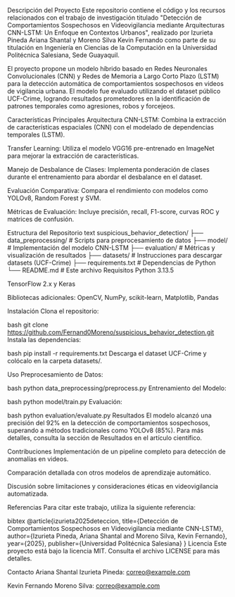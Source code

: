 
Descripción del Proyecto
Este repositorio contiene el código y los recursos relacionados con el trabajo de investigación titulado "Detección de Comportamientos Sospechosos en Videovigilancia mediante Arquitecturas CNN-LSTM: Un Enfoque en Contextos Urbanos", realizado por Izurieta Pineda Ariana Shantal y Moreno Silva Kevin Fernando como parte de su titulación en Ingeniería en Ciencias de la Computación en la Universidad Politécnica Salesiana, Sede Guayaquil.

El proyecto propone un modelo híbrido basado en Redes Neuronales Convolucionales (CNN) y Redes de Memoria a Largo Corto Plazo (LSTM) para la detección automática de comportamientos sospechosos en videos de vigilancia urbana. El modelo fue evaluado utilizando el dataset público UCF-Crime, logrando resultados prometedores en la identificación de patrones temporales como agresiones, robos y forcejeos.

Características Principales
Arquitectura CNN-LSTM: Combina la extracción de características espaciales (CNN) con el modelado de dependencias temporales (LSTM).

Transfer Learning: Utiliza el modelo VGG16 pre-entrenado en ImageNet para mejorar la extracción de características.

Manejo de Desbalance de Clases: Implementa ponderación de clases durante el entrenamiento para abordar el desbalance en el dataset.

Evaluación Comparativa: Compara el rendimiento con modelos como YOLOv8, Random Forest y SVM.

Métricas de Evaluación: Incluye precisión, recall, F1-score, curvas ROC y matrices de confusión.

Estructura del Repositorio
text
suspicious_behavior_detection/
├── data_preprocessing/       # Scripts para preprocesamiento de datos
├── model/                    # Implementación del modelo CNN-LSTM
├── evaluation/               # Métricas y visualización de resultados
├── datasets/                 # Instrucciones para descargar datasets (UCF-Crime)
├── requirements.txt          # Dependencias de Python
└── README.md                 # Este archivo
Requisitos
Python 3.13.5

TensorFlow 2.x y Keras

Bibliotecas adicionales: OpenCV, NumPy, scikit-learn, Matplotlib, Pandas

Instalación
Clona el repositorio:

bash
git clone https://github.com/Fernand0Moreno/suspicious_behavior_detection.git
Instala las dependencias:

bash
pip install -r requirements.txt
Descarga el dataset UCF-Crime y colócalo en la carpeta datasets/.

Uso
Preprocesamiento de Datos:

bash
python data_preprocessing/preprocess.py
Entrenamiento del Modelo:

bash
python model/train.py
Evaluación:

bash
python evaluation/evaluate.py
Resultados
El modelo alcanzó una precisión del 92% en la detección de comportamientos sospechosos, superando a métodos tradicionales como YOLOv8 (85%). Para más detalles, consulta la sección de Resultados en el artículo científico.

Contribuciones
Implementación de un pipeline completo para detección de anomalías en videos.

Comparación detallada con otros modelos de aprendizaje automático.

Discusión sobre limitaciones y consideraciones éticas en videovigilancia automatizada.

Referencias
Para citar este trabajo, utiliza la siguiente referencia:

bibtex
@article{izurieta2025deteccion,
  title={Detección de Comportamientos Sospechosos en Videovigilancia mediante CNN-LSTM},
  author={Izurieta Pineda, Ariana Shantal and Moreno Silva, Kevin Fernando},
  year={2025},
  publisher={Universidad Politécnica Salesiana}
}
Licencia
Este proyecto está bajo la licencia MIT. Consulta el archivo LICENSE para más detalles.

Contacto
Ariana Shantal Izurieta Pineda: correo@example.com

Kevin Fernando Moreno Silva: correo@example.com
